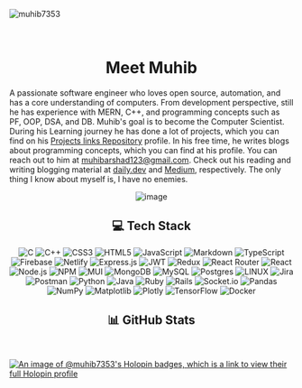 <p align="left"> <img src="https://komarev.com/ghpvc/?username=muhib7353&label=Profile%20views&color=0e75b6&style=flat" alt="muhib7353" /> </p>
<br>
<h1 align="center">Meet Muhib</h1>

A passionate software engineer who loves open source, automation, and has a core understanding of computers. From development perspective, still he has experience with MERN, C++, and programming concepts such as PF, OOP, DSA, and DB. Muhib's goal is to become the Computer Scientist. During his Learning journey he has done a lot of projects, which you can find on his [Projects links Repository](https://github.com/muhibarshad/My-Project-Collection) profile. In his free time, he writes blogs about programming concepts, which you can find at his profile. You can reach out to him at muhibarshad123@gmail.com. Check out his reading and writing blogging material at [daily.dev](https://app.daily.dev/muhib7353) and [Medium](https://medium.com/@muhib7353), respectively.
The only thing I know about myself is, I have no enemies.

<p align="center">
  <img src="https://github.com/freekmurze/freekmurze/blob/master/dino.gif" alt="image">
</p>
 <h2 align="center">💻 Tech Stack</h2>

<p align="center">
  
  <img src="https://img.shields.io/badge/c-%2300599C.svg?style=flat&logo=c&logoColor=white" alt="C">
  <img src="https://img.shields.io/badge/c++-%2300599C.svg?style=flat&logo=c%2B%2B&logoColor=white" alt="C++">
  <img src="https://img.shields.io/badge/css3-%231572B6.svg?style=flat&logo=css3&logoColor=white" alt="CSS3">
  <img src="https://img.shields.io/badge/html5-%23E34F26.svg?style=flat&logo=html5&logoColor=white" alt="HTML5">
  <img src="https://img.shields.io/badge/javascript-%23323330.svg?style=flat&logo=javascript&logoColor=%23F7DF1E" alt="JavaScript">
  <img src="https://img.shields.io/badge/markdown-%23000000.svg?style=flat&logo=markdown&logoColor=white" alt="Markdown">
  <img src="https://img.shields.io/badge/typescript-%23007ACC.svg?style=flat&logo=typescript&logoColor=white" alt="TypeScript">
  <img src="https://img.shields.io/badge/firebase-%23039BE5.svg?style=flat&logo=firebase" alt="Firebase">
  <img src="https://img.shields.io/badge/netlify-%23000000.svg?style=flat&logo=netlify&logoColor=#00C7B7" alt="Netlify">
  <img src="https://img.shields.io/badge/express.js-%23404d59.svg?style=flat&logo=express&logoColor=%2361DAFB" alt="Express.js">
  <img src="https://img.shields.io/badge/JWT-black?style=flat&logo=JSON%20web%20tokens" alt="JWT">
  <img src="https://img.shields.io/badge/redux-%23593d88.svg?style=flat&logo=redux&logoColor=white" alt="Redux">
  <img src="https://img.shields.io/badge/React_Router-CA4245?style=flat&logo=react-router&logoColor=white" alt="React Router">
  <img src="https://img.shields.io/badge/react-%2320232a.svg?style=flat&logo=react&logoColor=%2361DAFB" alt="React">
  <img src="https://img.shields.io/badge/node.js-6DA55F?style=flat&logo=node.js&logoColor=white" alt="Node.js">
  <img src="https://img.shields.io/badge/NPM-%23000000.svg?style=flat&logo=npm&logoColor=white" alt="NPM">
  <img src="https://img.shields.io/badge/MUI-%230081CB.svg?style=flat&logo=material-ui&logoColor=white" alt="MUI">
  <img src="https://img.shields.io/badge/MongoDB-%234ea94b.svg?style=flat&logo=mongodb&logoColor=white" alt="MongoDB">
  <img src="https://img.shields.io/badge/mysql-%2300f.svg?style=flat&logo=mysql&logoColor=white" alt="MySQL">
  <img src="https://img.shields.io/badge/postgres-%23316192.svg?style=flat&logo=postgresql&logoColor=white" alt="Postgres">
  <img src="https://img.shields.io/badge/Linux-FCC624?style=flat&logo=linux&logoColor=black" alt="LINUX">
  <img src="https://img.shields.io/badge/jira-%230A0FFF.svg?style=flat&logo=jira&logoColor=white" alt="Jira">
  <img src="https://img.shields.io/badge/Postman-FF6C37?style=flat&logo=postman&logoColor=white" alt="Postman">
<img src="https://img.shields.io/badge/python-3670A0?style=flat&logo=python&logoColor=ffdd54" alt="Python">
<img src="https://img.shields.io/badge/java-%23ED8B00.svg?style=flat&logo=openjdk&logoColor=white" alt="Java">
<img src="https://img.shields.io/badge/ruby-%23CC342D.svg?style=flat&logo=ruby&logoColor=white" alt="Ruby">
<img src="https://img.shields.io/badge/rails-%23CC0000.svg?style=flat&logo=ruby-on-rails&logoColor=white" alt="Rails">
<img src="https://img.shields.io/badge/Socket.io-black?style=flat&logo=socket.io&badgeColor=010101" alt="Socket.io">
<img src="https://img.shields.io/badge/pandas-%23150458.svg?style=flat&logo=pandas&logoColor=white" alt="Pandas">
<img src="https://img.shields.io/badge/numpy-%23013243.svg?style=flat&logo=numpy&logoColor=white" alt="NumPy">
<img src="https://img.shields.io/badge/Matplotlib-%23ffffff.svg?style=flat&logo=Matplotlib&logoColor=black" alt="Matplotlib">
<img src="https://img.shields.io/badge/Plotly-%233F4F75.svg?style=flat&logo=plotly&logoColor=white" alt="Plotly">
<img src="https://img.shields.io/badge/TensorFlow-%23FF6F00.svg?style=flat&logo=TensorFlow&logoColor=white" alt="TensorFlow">
<img src="https://img.shields.io/badge/docker-%230db7ed.svg?style=flat&logo=docker&logoColor=white" alt="Docker">

</p>

 <h2 align="center">📊 GitHub Stats</h2>

<p align="center">
<img src="https://github-readme-stats.vercel.app/api?username=muhibarshad&amp;theme=tokyonight&amp;hide_border=false&amp;include_all_commits=false&amp;count_private=false" alt="">
<img src="https://github-readme-streak-stats.herokuapp.com/?user=muhibarshad&amp;theme=tokyonight&amp;hide_border=false" alt="">
<img src="https://github-readme-stats.vercel.app/api/top-langs/?username=muhibarshad&amp;theme=tokyonight&amp;hide_border=false&amp;include_all_commits=false&amp;count_private=false&amp;layout=compact" alt="">




<!-- <p>  <h2 align="center">🌐 Socials</h2>
  <p align="center">
" <a href="https://instagram.com/_muhibarshad"><img src="https://img.shields.io/badge/Instagram-%23E4405F.svg?logo=Instagram&amp;logoColor=white" alt="Instagram"></a> <a href="https://linkedin.com/in/muhibarshad"><img src="https://img.shields.io/badge/LinkedIn-%230077B5.svg?logo=linkedin&amp;logoColor=white" alt="LinkedIn"></a> <a href="https://medium.com/@muhib7353"><img src="https://img.shields.io/badge/Medium-12100E?logo=medium&amp;logoColor=white" alt="Medium"></a> <a href="https://reddit.com/user/muhibsalik"><img src="https://img.shields.io/badge/Reddit-%23FF4500.svg?logo=Reddit&amp;logoColor=white" alt="Reddit"></a> <a href="https://stackoverflow.com/users/18215817"><img src="https://img.shields.io/badge/-Stackoverflow-FE7A16?logo=stack-overflow&amp;logoColor=white" alt="Stack Overflow"></a> &quot;
</p> -->

  
<!-- <p><img align="left" src="https://github-readme-stats.vercel.app/api/top-langs?username=muhib7353&show_icons=true&locale=en&layout=compact" alt="muhib7353" /></p>

<p>&nbsp;<img align="center" src="https://github-readme-stats.vercel.app/api?username=muhib7353&show_icons=true&locale=en" alt="muhib7353" /></p>

<p><img align="center" src="https://github-readme-streak-stats.herokuapp.com/?user=muhib7353&" alt="muhib7353" /></p>
 -->

  
</p>

[![An image of @muhib7353's Holopin badges, which is a link to view their full Holopin profile](https://holopin.me/muhib7353)](https://holopin.io/@muhib7353)
